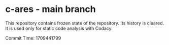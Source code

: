 # c-ares - main branch

This repository contains frozen state of the repository.
Its history is cleared. It is used only for static code
analysis with Codacy.

Commit Time: 1709441799